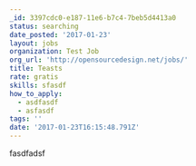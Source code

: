 ```yaml
---
_id: 3397cdc0-e187-11e6-b7c4-7beb5d4413a0
status: searching
date_posted: '2017-01-23'
layout: jobs
organization: Test Job
org_url: 'http://opensourcedesign.net/jobs/'
title: Teasts
rate: gratis
skills: sfasdf
how_to_apply:
  - asdfasdf
  - asfasdf
tags: ''
date: '2017-01-23T16:15:48.791Z'
---
```

fasdfadsf
